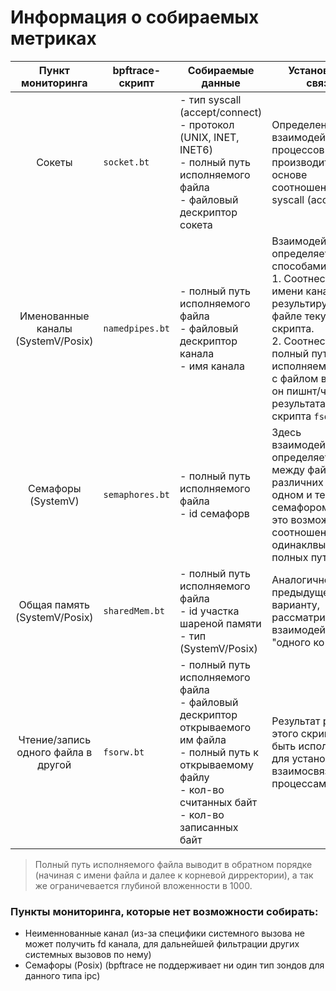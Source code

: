 # Информация о собираемых метриках

| Пункт мониторинга | bpftrace-скрипт| Собираемые данные | Установление связей |
| :---: | --- | --- | --- |
| Сокеты | `socket.bt` | - тип syscall (accept/connect) <br>- протокол (UNIX, INET, INET6) <br>- полный путь исполняемого файла <br>- файловый дескриптор сокета | Определение взаимодействующих процессов будет производится на основе соотношения типа syscall (accept|connect) и файлового дескриптора сокета. |
| Именованные каналы (SystemV/Posix) | `namedpipes.bt` | - полный путь исполняемого файла <br>- файловый дескриптор канала <br>- имя канала | Взаимодейтсиве определяется двумя способами: <br>1. Соотнести по имени канала в результирующем файле текущего скрипта. <br>2. Соотнести полный путь исполняемого файла с файлом в который он пишнт/читает по результатам работы скрипта `fsorw.bt`. |
| Семафоры (SystemV) | `semaphores.bt` | - полный путь исполняемого файла <br>- id семафорв | Здесь взаимодейтсиве определяется не между файлами, а различних файлов с одном и тем же семафором, сделать это возможно через соотношение одинаклвых id и полных путей фалов.|
| Общая память (SystemV/Posix) | `sharedMem.bt` | - полный путь исполняемого файла <br>- id участка шареной памяти <br>- тип (SystemV/Posix) | Аналогично предыдущему варианту, рассматривается взаимодействие "одного ко многим". |
| Чтение/запись одного файла в другой | `fsorw.bt` | - полный путь исполняемого файла <br>- файловый дескриптор открываемого им файла <br>- полный путь к открываемому файлу <br>- кол-во считанных байт <br>- кол-во записанных байт | Результат работы этого скрипта может быть использован для установление взаимосвязи между процессами. |

> Полный путь исполняемого файла выводит в обратном порядке (начиная с имени файла и далее к корневой дирректории), а так же ограничевается глубиной вложенности в 1000.

### Пункты мониторинга, которые нет возможности собирать:
   - Неименнованные канал (из-за специфики системного вызова не может получить fd канала, для дальнейшей фильтрации других системных вызовов по нему)
   - Семафоры (Posix) (bpftrace не поддерживает ни один тип зондов для данного типа ipc)
